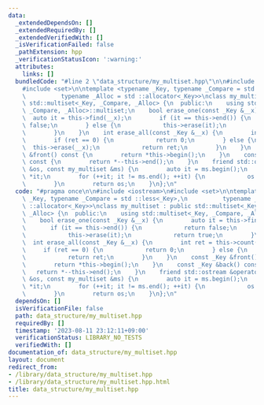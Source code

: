 ```yaml
---
data:
  _extendedDependsOn: []
  _extendedRequiredBy: []
  _extendedVerifiedWith: []
  _isVerificationFailed: false
  _pathExtension: hpp
  _verificationStatusIcon: ':warning:'
  attributes:
    links: []
  bundledCode: "#line 2 \"data_structure/my_multiset.hpp\"\n\n#include <iostream>\n\
    #include <set>\n\ntemplate <typename _Key, typename _Compare = std ::less<_Key>,\n\
    \          typename _Alloc = std ::allocator<_Key>>\nclass my_multiset : public\
    \ std::multiset<_Key, _Compare, _Alloc> {\n  public:\n    using std::multiset<_Key,\
    \ _Compare, _Alloc>::multiset;\n    bool erase_one(const _Key &__x) {\n      \
    \  auto it = this->find(__x);\n        if (it == this->end()) {\n            return\
    \ false;\n        } else {\n            this->erase(it);\n            return true;\n\
    \        }\n    }\n    int erase_all(const _Key &__x) {\n        int ret = this->count(__x);\n\
    \        if (ret == 0) {\n            return 0;\n        } else {\n          \
    \  this->erase(__x);\n            return ret;\n        }\n    }\n    const _Key\
    \ &front() const {\n        return *this->begin();\n    }\n    const _Key &back()\
    \ const {\n        return *--this->end();\n    }\n    friend std::ostream &operator<<(std::ostream\
    \ &os, const my_multiset &ms) {\n        auto it = ms.begin();\n        os <<\
    \ *it;\n        for (++it; it != ms.end(); ++it) {\n            os << ' ' << *it;\n\
    \        }\n        return os;\n    }\n};\n"
  code: "#pragma once\n\n#include <iostream>\n#include <set>\n\ntemplate <typename\
    \ _Key, typename _Compare = std ::less<_Key>,\n          typename _Alloc = std\
    \ ::allocator<_Key>>\nclass my_multiset : public std::multiset<_Key, _Compare,\
    \ _Alloc> {\n  public:\n    using std::multiset<_Key, _Compare, _Alloc>::multiset;\n\
    \    bool erase_one(const _Key &__x) {\n        auto it = this->find(__x);\n \
    \       if (it == this->end()) {\n            return false;\n        } else {\n\
    \            this->erase(it);\n            return true;\n        }\n    }\n  \
    \  int erase_all(const _Key &__x) {\n        int ret = this->count(__x);\n   \
    \     if (ret == 0) {\n            return 0;\n        } else {\n            this->erase(__x);\n\
    \            return ret;\n        }\n    }\n    const _Key &front() const {\n\
    \        return *this->begin();\n    }\n    const _Key &back() const {\n     \
    \   return *--this->end();\n    }\n    friend std::ostream &operator<<(std::ostream\
    \ &os, const my_multiset &ms) {\n        auto it = ms.begin();\n        os <<\
    \ *it;\n        for (++it; it != ms.end(); ++it) {\n            os << ' ' << *it;\n\
    \        }\n        return os;\n    }\n};\n"
  dependsOn: []
  isVerificationFile: false
  path: data_structure/my_multiset.hpp
  requiredBy: []
  timestamp: '2023-08-11 23:12:11+09:00'
  verificationStatus: LIBRARY_NO_TESTS
  verifiedWith: []
documentation_of: data_structure/my_multiset.hpp
layout: document
redirect_from:
- /library/data_structure/my_multiset.hpp
- /library/data_structure/my_multiset.hpp.html
title: data_structure/my_multiset.hpp
---
```

